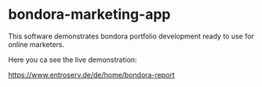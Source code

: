 # bondora-marketing-app
This software demonstrates bondora portfolio development ready to use for online marketers.

Here you ca see the live demonstration:

https://www.entroserv.de/de/home/bondora-report

